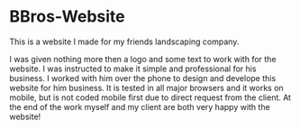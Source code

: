 # BBros-Website
This is a website I made for my friends landscaping company.

I was given nothing more then a logo and some text to work with for
the website.  I was instructed to make it simple and professional
for his business.  I worked with him over the phone to design and
develope this website for him business.  It is tested in all major browsers
and it works on mobile, but is not coded mobile first due to
direct request from the client.  At the end of the work myself
and my client are both very happy with the website!
